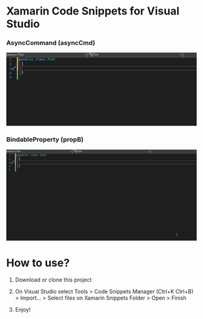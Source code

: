﻿# Xamarin Code Snippets for Visual Studio

### AsyncCommand (asyncCmd)


<img src="https://raw.githubusercontent.com/alexandresanlim/xamarin-code-snippets/main/Demonstration/CSharp/asynCommand.gif" />

### BindableProperty (propB)


<img src="https://raw.githubusercontent.com/alexandresanlim/xamarin-code-snippets/main/Demonstration/CSharp/bindableProperty.gif" />

# How to use?

1. Download or clone this project

2. On Visual Studio select Tools > Code Snippets Manager (Ctrl+K Ctrl+B) > Import... > Select files on Xamarin Snippets Folder > Open > Finish

3. Enjoy!
